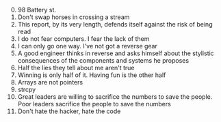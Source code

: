 0. 98 Battery st. 
1. Don't swap horses in crossing a stream 
2. This report, by its very length, defends itself against the risk of being read
3. I do not fear computers. I fear the lack of them 
4. I can only go one way. I've not got a reverse gear 
5. A good engineer thinks in reverse and asks himself about the stylistic consequences of the components and systems he proposes 
6. Half the lies they tell about me aren't true 
7. Winning is only half of it. Having fun is the other half 
8. Arrays are not pointers 
9. strcpy 
10. Great leaders are willing to sacrifice the numbers to save the people. Poor leaders sacrifice the people to save the numbers 
11. Don't hate the hacker, hate the code
